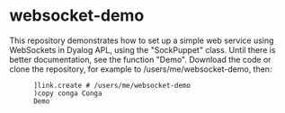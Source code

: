 # websocket-demo
This repository demonstrates how to set up a simple web service using WebSockets in Dyalog APL, using the "SockPuppet" class. Until there is better documentation, see the function "Demo". Download the code or clone the repository, for example to /users/me/websocket-demo, then:

```apl
      ]link.create # /users/me/websocket-demo
      )copy conga Conga
      Demo
```


